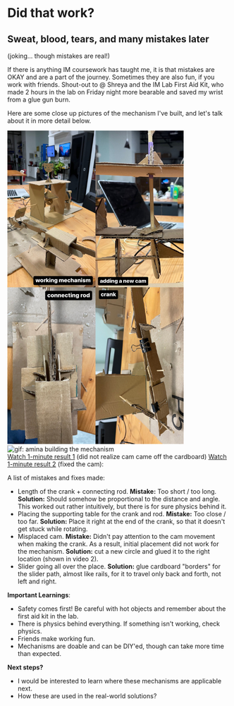 # Did that work?

## Sweat, blood, tears, and many mistakes later
(joking... though mistakes are real!)

If there is anything IM coursework has taught me, it is that mistakes are OKAY and are a part of the journey. Sometimes they are also fun, if you work with friends.
Shout-out to @ Shreya and the IM Lab First Aid Kit, who made 2 hours in the lab on Friday night more bearable and saved my wrist from a glue gun burn.

Here are some close up pictures of the mechanism I've built, and let's talk about it in more detail below.

<div style = "float:left;">
  <img src='/6Feb/collage.JPG' alt = 'mechanism collage: crank, cam, and connecting rod close up images' width='400'>
  <img src='/6Feb/amina.gif' alt = 'gif: amina building the mechanism' width='400'>
</div>

[Watch 1-minute result 1](https://drive.google.com/file/d/1-0MX3QLOx1A3ZKnU-reLRCeg99rhUrew/view?usp=sharing) (did not realize cam came off the cardboard)
[Watch 1-minute result 2](https://drive.google.com/file/d/149Q19pCD_ngL5QSngq4ODd19RN-uuswC/view?usp=sharing) (fixed the cam):

A list of mistakes and fixes made:
- Length of the crank + connecting rod. **Mistake:** Too short / too long. **Solution:** Should somehow be proportional to the distance and angle. This worked out rather intuitively, but there is for sure physics behind it.
- Placing the supporting table for the crank and rod. **Mistake:** Too close / too far.  **Solution:** Place it right at the end of the crank, so that it doesn't get stuck while rotating.
- Misplaced cam. **Mistake:** Didn't pay attention to the cam movement when making the crank. As a result, initial placement did not work for the mechanism. **Solution:** cut a new circle and glued it to the right location (shown in video 2).
- Slider going all over the place. **Solution:** glue cardboard "borders" for the slider path, almost like rails, for it to travel only back and forth, not left and right.

**Important Learnings**:
- Safety comes first! Be careful with hot objects and remember about the first aid kit in the lab.
- There is physics behind everything. If something isn't working, check physics.
- Friends make working fun.
- Mechanisms are doable and can be DIY'ed, though can take more time than expected.

**Next steps?**
- I would be interested to learn where these mechanisms are applicable next.
- How these are used in the real-world solutions?
